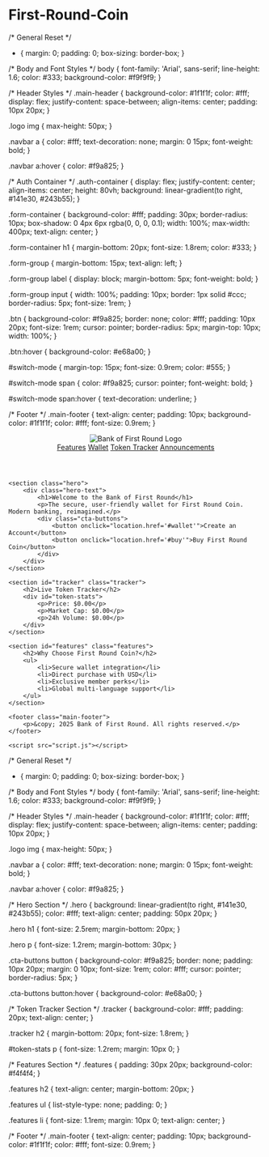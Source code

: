 # First-Round-Coin

/* General Reset */
* {
    margin: 0;
    padding: 0;
    box-sizing: border-box;
}

/* Body and Font Styles */
body {
    font-family: 'Arial', sans-serif;
    line-height: 1.6;
    color: #333;
    background-color: #f9f9f9;
}

/* Header Styles */
.main-header {
    background-color: #1f1f1f;
    color: #fff;
    display: flex;
    justify-content: space-between;
    align-items: center;
    padding: 10px 20px;
}

.logo img {
    max-height: 50px;
}

.navbar a {
    color: #fff;
    text-decoration: none;
    margin: 0 15px;
    font-weight: bold;
}

.navbar a:hover {
    color: #f9a825;
}

/* Auth Container */
.auth-container {
    display: flex;
    justify-content: center;
    align-items: center;
    height: 80vh;
    background: linear-gradient(to right, #141e30, #243b55);
}

.form-container {
    background-color: #fff;
    padding: 30px;
    border-radius: 10px;
    box-shadow: 0 4px 6px rgba(0, 0, 0, 0.1);
    width: 100%;
    max-width: 400px;
    text-align: center;
}

.form-container h1 {
    margin-bottom: 20px;
    font-size: 1.8rem;
    color: #333;
}

.form-group {
    margin-bottom: 15px;
    text-align: left;
}

.form-group label {
    display: block;
    margin-bottom: 5px;
    font-weight: bold;
}

.form-group input {
    width: 100%;
    padding: 10px;
    border: 1px solid #ccc;
    border-radius: 5px;
    font-size: 1rem;
}

.btn {
    background-color: #f9a825;
    border: none;
    color: #fff;
    padding: 10px 20px;
    font-size: 1rem;
    cursor: pointer;
    border-radius: 5px;
    margin-top: 10px;
    width: 100%;
}

.btn:hover {
    background-color: #e68a00;
}

#switch-mode {
    margin-top: 15px;
    font-size: 0.9rem;
    color: #555;
}

#switch-mode span {
    color: #f9a825;
    cursor: pointer;
    font-weight: bold;
}

#switch-mode span:hover {
    text-decoration: underline;
}

/* Footer */
.main-footer {
    text-align: center;
    padding: 10px;
    background-color: #1f1f1f;
    color: #fff;
    font-size: 0.9rem;
}


<!DOCTYPE html>
<html lang="en">
<head>
    <meta charset="UTF-8">
    <meta name="viewport" content="width=device-width, initial-scale=1.0">
    <title>Bank of First Round</title>
    <link rel="stylesheet" href="style.css">
</head>
<body>
    <header class="main-header">
        <div class="logo">
            <img src="logo.png" alt="Bank of First Round Logo">
        </div>
        <nav class="navbar">
            <a href="#features">Features</a>
            <a href="#wallet">Wallet</a>
            <a href="#tracker">Token Tracker</a>
            <a href="#announcements">Announcements</a>
        </nav>
    </header>
    
    <section class="hero">
        <div class="hero-text">
            <h1>Welcome to the Bank of First Round</h1>
            <p>The secure, user-friendly wallet for First Round Coin. Modern banking, reimagined.</p>
            <div class="cta-buttons">
                <button onclick="location.href='#wallet'">Create an Account</button>
                <button onclick="location.href='#buy'">Buy First Round Coin</button>
            </div>
        </div>
    </section>
    
    <section id="tracker" class="tracker">
        <h2>Live Token Tracker</h2>
        <div id="token-stats">
            <p>Price: $0.00</p>
            <p>Market Cap: $0.00</p>
            <p>24h Volume: $0.00</p>
        </div>
    </section>
    
    <section id="features" class="features">
        <h2>Why Choose First Round Coin?</h2>
        <ul>
            <li>Secure wallet integration</li>
            <li>Direct purchase with USD</li>
            <li>Exclusive member perks</li>
            <li>Global multi-language support</li>
        </ul>
    </section>
    
    <footer class="main-footer">
        <p>&copy; 2025 Bank of First Round. All rights reserved.</p>
    </footer>
    
    <script src="script.js"></script>
</body>
</html>

/* General Reset */
* {
    margin: 0;
    padding: 0;
    box-sizing: border-box;
}

/* Body and Font Styles */
body {
    font-family: 'Arial', sans-serif;
    line-height: 1.6;
    color: #333;
    background-color: #f9f9f9;
}

/* Header Styles */
.main-header {
    background-color: #1f1f1f;
    color: #fff;
    display: flex;
    justify-content: space-between;
    align-items: center;
    padding: 10px 20px;
}

.logo img {
    max-height: 50px;
}

.navbar a {
    color: #fff;
    text-decoration: none;
    margin: 0 15px;
    font-weight: bold;
}

.navbar a:hover {
    color: #f9a825;
}

/* Hero Section */
.hero {
    background: linear-gradient(to right, #141e30, #243b55);
    color: #fff;
    text-align: center;
    padding: 50px 20px;
}

.hero h1 {
    font-size: 2.5rem;
    margin-bottom: 20px;
}

.hero p {
    font-size: 1.2rem;
    margin-bottom: 30px;
}

.cta-buttons button {
    background-color: #f9a825;
    border: none;
    padding: 10px 20px;
    margin: 0 10px;
    font-size: 1rem;
    color: #fff;
    cursor: pointer;
    border-radius: 5px;
}

.cta-buttons button:hover {
    background-color: #e68a00;
}

/* Token Tracker Section */
.tracker {
    background-color: #fff;
    padding: 20px;
    text-align: center;
}

.tracker h2 {
    margin-bottom: 20px;
    font-size: 1.8rem;
}

#token-stats p {
    font-size: 1.2rem;
    margin: 10px 0;
}

/* Features Section */
.features {
    padding: 30px 20px;
    background-color: #f4f4f4;
}

.features h2 {
    text-align: center;
    margin-bottom: 20px;
}

.features ul {
    list-style-type: none;
    padding: 0;
}

.features li {
    font-size: 1.1rem;
    margin: 10px 0;
    text-align: center;
}

/* Footer */
.main-footer {
    text-align: center;
    padding: 10px;
    background-color: #1f1f1f;
    color: #fff;
    font-size: 0.9rem;
}
